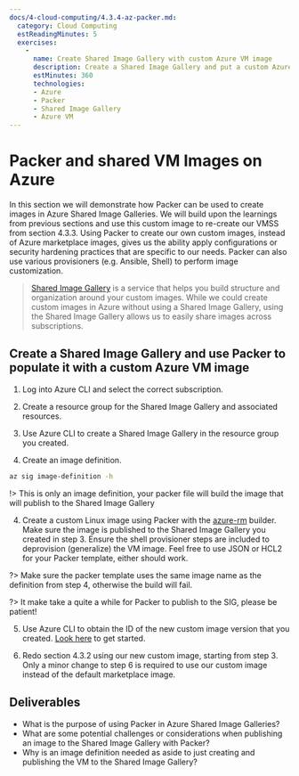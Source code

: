 ```yaml
---
docs/4-cloud-computing/4.3.4-az-packer.md:
  category: Cloud Computing
  estReadingMinutes: 5
  exercises:
    -
      name: Create Shared Image Gallery with custom Azure VM image
      description: Create a Shared Image Gallery and put a custom Azure VM image in it. Then redo the exercise in 4.3.2 with the custom image.
      estMinutes: 360
      technologies:
      - Azure
      - Packer
      - Shared Image Gallery
      - Azure VM
---
```


# Packer and shared VM Images on Azure

In this section we will demonstrate how Packer can be used to create images in Azure Shared Image Galleries. We will build upon the learnings from previous sections and use this custom image to re-create our VMSS from section 4.3.3. Using Packer to create our own custom images, instead of Azure marketplace images, gives us the ability apply configurations or security hardening practices that are specific to our needs. Packer can also use various provisioners (e.g. Ansible, Shell) to perform image customization.

> [Shared Image Gallery](https://docs.microsoft.com/en-us/azure/virtual-machines/shared-image-galleries) is a service that helps you build structure and organization around your custom images. While we could create custom images in Azure without using a Shared Image Gallery, using the Shared Image Gallery allows us to easily share images across subscriptions.

## Create a Shared Image Gallery and use Packer to populate it with a custom Azure VM image

1. Log into Azure CLI and select the correct subscription.

2. Create a resource group for the Shared Image Gallery and associated resources.

3. Use Azure CLI to create a Shared Image Gallery in the resource group you created.

4. Create an image definition.

```bash
az sig image-definition -h
```
!> This is only an image definition, your packer file will build the image that will publish to the Shared Image Gallery

4. Create a custom Linux image using Packer with the [azure-rm](https://www.packer.io/docs/builders/azure/arm) builder. Make sure the image is published to the Shared Image Gallery you created in step 3. Ensure the shell provisioner steps are included to deprovision (generalize) the VM image. Feel free to use JSON or HCL2 for your Packer template, either should work.

?> Make sure the packer template uses the same image name as the definition from step 4, otherwise the build will fail.

?> It make take a quite a while for Packer to publish to the SIG, please be patient!

5. Use Azure CLI to obtain the ID of the new custom image version that you created. [Look here](https://docs.microsoft.com/en-us/cli/azure/sig?view=azure-cli-latest) to get started.

6. Redo section 4.3.2 using our new custom image, starting from step 3. Only a minor change to step 6 is required to use our custom image instead of the default marketplace image.

## Deliverables

- What is the purpose of using Packer in Azure Shared Image Galleries?
- What are some potential challenges or considerations when publishing an image to the Shared Image Gallery with Packer?
- Why is an image definition needed as aside to just creating and publishing the VM to the Shared Image Gallery?
